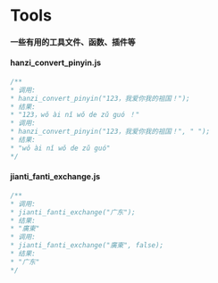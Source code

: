 # Tools

#### 一些有用的工具文件、函数、插件等

#### hanzi_convert_pinyin.js

```js
/**
* 调用:
* hanzi_convert_pinyin("123，我爱你我的祖国！");
* 结果:
* "123，wǒ ài nǐ wǒ de zǔ guó ！"
* 调用:
* hanzi_convert_pinyin("123，我爱你我的祖国！", " ");
* 结果:
* "wǒ ài nǐ wǒ de zǔ guó"
*/
```

#### jianti_fanti_exchange.js

```js
/**
* 调用:
* jianti_fanti_exchange("广东");
* 结果:
* "廣東"
* 调用:
* jianti_fanti_exchange("廣東", false);
* 结果:
* "广东"
*/
```

